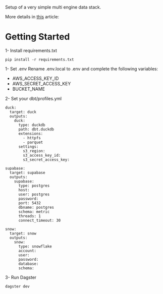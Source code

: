 Setup of a very simple multi engine data stack.

More details in [this](https://juhache.substack.com/p/multi-engine-data-stack-v0) article: 

# Getting Started

1- Install requirements.txt
```
pip install -r requirements.txt
```


1- Set .env
Rename .env.local to .env and complete the following variables:
- AWS_ACCESS_KEY_ID
- AWS_SECRET_ACCESS_KEY
- BUCKET_NAME

2- Set your dbt/profiles.yml
```
duck:
  target: duck
  outputs:
    duck:
      type: duckdb
      path: dbt.duckdb
      extensions:
        - httpfs
        - parquet
      settings:
        s3_region:
        s3_access_key_id: 
        s3_secret_access_key: 

supabase:
  target: supabase
  outputs: 
    supabase:
      type: postgres
      host: 
      user: postgres
      password: 
      port: 5432
      dbname: postgres
      schema: metric
      threads: 1
      connect_timeout: 30

snow: 
  target: snow
  outputs: 
    snow:
      type: snowflake
      account: 
      user: 
      password: 
      database:
      schema: 
```

3- Run Dagster
```
dagster dev
```


